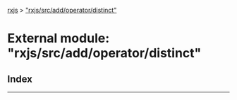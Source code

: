 [rxjs](../README.md) > ["rxjs/src/add/operator/distinct"](../modules/_rxjs_src_add_operator_distinct_.md)

# External module: "rxjs/src/add/operator/distinct"

## Index

---

